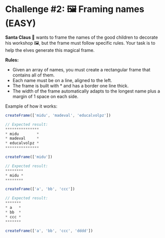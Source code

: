 # Challenge #2: 🖼️ Framing names (EASY)

**Santa Claus 🎅** wants to frame the names of the good children to decorate his workshop 🖼️, but the frame must follow specific rules. Your task is to help the elves generate this magical frame.

**Rules:**

- Given an array of names, you must create a rectangular frame that contains all of them.
- Each name must be on a line, aligned to the left.
- The frame is built with \* and has a border one line thick.
- The width of the frame automatically adapts to the longest name plus a margin of 1 space on each side.

Example of how it works:

```js
createFrame(['midu', 'madeval', 'educalvolpz'])

// Expected result:
***************
* midu        *
* madeval     *
* educalvolpz *
***************

createFrame(['midu'])

// Expected result:
********
* midu *
********

createFrame(['a', 'bb', 'ccc'])

// Expected result:
*******
* a   *
* bb  *
* ccc *
*******

createFrame(['a', 'bb', 'ccc', 'dddd'])
```
